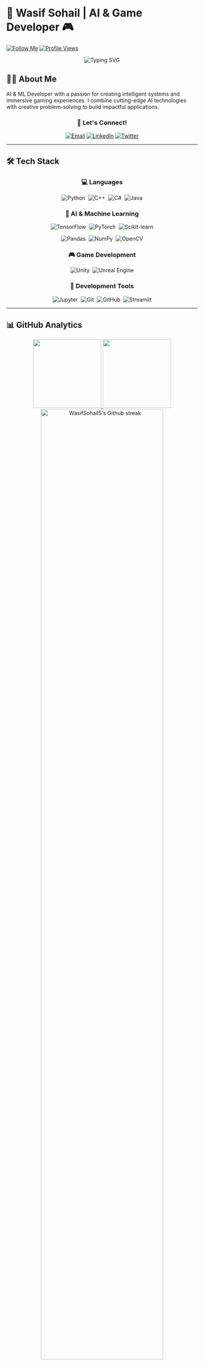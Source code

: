 # 🚀 Wasif Sohail | AI & Game Developer 🎮

[![Follow Me](https://img.shields.io/github/followers/WasifSohail5?style=social)](https://github.com/WasifSohail5)
[![Profile Views](https://komarev.com/ghpvc/?username=WasifSohail5&label=Profile%20Views&color=blue&style=flat)](https://github.com/WasifSohail5)

<div align="center">
  <img src="https://readme-typing-svg.herokuapp.com?font=Fira+Code&pause=1000&color=6A5ACD&center=true&vCenter=true&width=435&lines=AI+%26+ML+Developer;Game+Development+Enthusiast;Computer+Vision+Specialist;Always+Learning+New+Technologies" alt="Typing SVG" />
</div>

## 👨‍💻 About Me
AI & ML Developer with a passion for creating intelligent systems and immersive gaming experiences. I combine cutting-edge AI technologies with creative problem-solving to build impactful applications.

<div align="center">
  
### 💬 Let's Connect!
  
[![Email](https://img.shields.io/badge/Email-wasifsohail66%40gmail.com-D14836?style=for-the-badge&logo=gmail&logoColor=white)](mailto:wasifsohail66@gmail.com)
[![LinkedIn](https://img.shields.io/badge/LinkedIn-Connect-0077B5?style=for-the-badge&logo=linkedin&logoColor=white)](https://linkedin.com/in/wasifsohail)
[![Twitter](https://img.shields.io/badge/Twitter-Follow-1DA1F2?style=for-the-badge&logo=twitter&logoColor=white)](https://twitter.com/wasifsohail)
  
</div>

---

## 🛠️ Tech Stack

<div align="center">

### 💻 Languages
  
![Python](https://img.shields.io/badge/Python-3776AB?style=for-the-badge&logo=python&logoColor=white)&nbsp;
![C++](https://img.shields.io/badge/C++-00599C?style=for-the-badge&logo=c%2B%2B&logoColor=white)&nbsp;
![C#](https://img.shields.io/badge/C%23-239120?style=for-the-badge&logo=c-sharp&logoColor=white)&nbsp;
![Java](https://img.shields.io/badge/Java-ED8B00?style=for-the-badge&logo=openjdk&logoColor=white)

### 🤖 AI & Machine Learning
  
![TensorFlow](https://img.shields.io/badge/TensorFlow-FF6F00?style=for-the-badge&logo=tensorflow&logoColor=white)&nbsp;
![PyTorch](https://img.shields.io/badge/PyTorch-EE4C2C?style=for-the-badge&logo=pytorch&logoColor=white)&nbsp;
![Scikit-learn](https://img.shields.io/badge/Scikit--learn-F7931E?style=for-the-badge&logo=scikit-learn&logoColor=white)

![Pandas](https://img.shields.io/badge/Pandas-150458?style=for-the-badge&logo=pandas&logoColor=white)&nbsp;
![NumPy](https://img.shields.io/badge/NumPy-013243?style=for-the-badge&logo=numpy&logoColor=white)&nbsp;
![OpenCV](https://img.shields.io/badge/OpenCV-5C3EE8?style=for-the-badge&logo=opencv&logoColor=white)

### 🎮 Game Development
  
![Unity](https://img.shields.io/badge/Unity-000000?style=for-the-badge&logo=unity&logoColor=white)&nbsp;
![Unreal Engine](https://img.shields.io/badge/Unreal_Engine-313131?style=for-the-badge&logo=unreal-engine&logoColor=white)

### 🧰 Development Tools
  
![Jupyter](https://img.shields.io/badge/Jupyter-F37626?style=for-the-badge&logo=jupyter&logoColor=white)&nbsp;
![Git](https://img.shields.io/badge/Git-F05032?style=for-the-badge&logo=git&logoColor=white)&nbsp;
![GitHub](https://img.shields.io/badge/GitHub-181717?style=for-the-badge&logo=github&logoColor=white)&nbsp;
![Streamlit](https://img.shields.io/badge/Streamlit-FF4B4B?style=for-the-badge&logo=streamlit&logoColor=white)

</div>

---

## 📊 GitHub Analytics

<div align="center">
  <!-- GitHub Stats -->
  <a href="https://github.com/WasifSohail5">
    <img height="180em" src="https://github-readme-stats-sigma-five.vercel.app/api?username=WasifSohail5&show_icons=true&theme=radical&include_all_commits=true&count_private=true&hide_border=true&bg_color=0D1117" />
  </a>
  <!-- Most Used Languages -->
  <a href="https://github.com/WasifSohail5">
    <img height="180em" src="https://github-readme-stats-sigma-five.vercel.app/api/top-langs/?username=WasifSohail5&layout=compact&langs_count=8&theme=radical&hide_border=true&bg_color=0D1117" />
  </a>
</div>

<div align="center">
  <!-- GitHub Streak - Fixed with direct image URL -->
  <a href="https://github.com/WasifSohail5">
    <img width="80%" src="https://github-readme-streak-stats.herokuapp.com/?user=WasifSohail5&theme=radical&hide_border=true&background=0D1117" alt="WasifSohail5's Github streak"/>
  </a>
</div>

<!-- Custom language stats based on your data -->
<div align="center">
  <h3>Most Used Languages</h3>
  <div style="background: linear-gradient(to right, #FF6B35 63.86%, #34AAE5 34.94%, #61C265 1.2%); height: 20px; width: 100%; border-radius: 5px; margin: 10px 0;"></div>
  <div style="display: flex; justify-content: space-around; width: 100%;">
    <span>🟠 Jupyter Notebook 63.86%</span>
    <span>🔵 Python 34.94%</span>
    <span>🟢 C# 1.20%</span>
  </div>
</div>

---

## 🏆 Projects & Contributions

<div align="center">
  <a href="https://github.com/WasifSohail5?tab=repositories">
    <img src="https://github-profile-trophy.vercel.app/?username=WasifSohail5&theme=radical&no-frame=true&row=1&column=6&margin-w=15" alt="WasifSohail5" />
  </a>
</div>

### Featured Projects
- 🤖 **AI Vision System** - Computer vision solution for real-time object detection
- 🎮 **Intelligent Game NPCs** - Machine learning models for dynamic game characters
- 📊 **Data Visualization Dashboard** - Interactive analytics platform using Streamlit

---

## 💡 Weekly Development Breakdown

<div align="center">
  
```text
Jupyter Notebook   15 hrs 42 min    ███████████▓░░░░░░░░░   47.85 %
Python             12 hrs 24 min    █████████▒░░░░░░░░░░░   37.76 %
C#                 2 hrs 45 min     ██░░░░░░░░░░░░░░░░░░░   08.40 %
Unity              1 hr 30 min      █▒░░░░░░░░░░░░░░░░░░░   04.58 %
Markdown           28 min           ▒░░░░░░░░░░░░░░░░░░░░   01.41 %
```
  
</div>

<div align="center">
  
### 🌟 Inspirational Quote
  
> "The best way to predict the future is to invent it." — Alan Kay
  
</div>

---

<div align="center">
  
### 📫 Thanks for visiting my profile! Let's build something amazing together.
  
![Visitor Count](https://profile-counter.glitch.me/WasifSohail5/count.svg)
  
<img src="https://capsule-render.vercel.app/api?type=waving&color=gradient&height=100&section=footer" width="100%"/>
  
</div>
